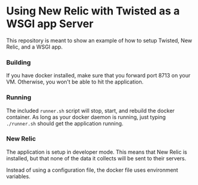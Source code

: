 Using New Relic with Twisted as a WSGI app Server
=================================================

This repository is meant to show an example of how to setup Twisted, New Relic, and a WSGI app.

### Building
If you have docker installed, make sure that you forward port 8713 on your VM. Otherwise, you won't be able to hit the application.

### Running
The included `runner.sh` script will stop, start, and rebuild the docker container.
As long as your docker daemon is running, just typing `./runner.sh` should get the application running.

### New Relic
The application is setup in developer mode. This means that New Relic is installed, but that none of the data it collects will be sent to their servers.

Instead of using a configuration file, the docker file uses environment variables.

